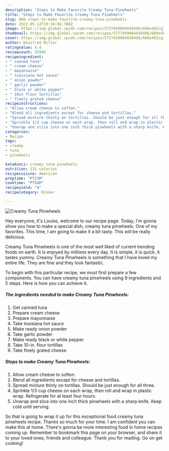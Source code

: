 ```yaml
---
description: "Steps to Make Favorite Creamy Tuna Pinwheels"
title: "Steps to Make Favorite Creamy Tuna Pinwheels"
slug: 966-steps-to-make-favorite-creamy-tuna-pinwheels
date: 2022-05-12T19:34:04.788Z
image: https://img-global.cpcdn.com/recipes/5727459064938496/680x482cq70/creamy-tuna-pinwheels-recipe-main-photo.jpg
thumbnail: https://img-global.cpcdn.com/recipes/5727459064938496/680x482cq70/creamy-tuna-pinwheels-recipe-main-photo.jpg
cover: https://img-global.cpcdn.com/recipes/5727459064938496/680x482cq70/creamy-tuna-pinwheels-recipe-main-photo.jpg
author: Winifred Miller
ratingvalue: 4.4
reviewcount: 35945
recipeingredient:
- " canned tuna"
- " cream cheese"
- " mayonnaise"
- " louisiana hot sauce"
- " onion powder"
- " garlic powder"
- " black or white pepper"
- " 10in flour tortillas"
- " finely grated cheese"
recipeinstructions:
- "Allow cream cheese to soften."
- "Blend all ingredients except for cheese and tortillas."
- "Spread mixture thinly on tortillas. Should be just enough for all three."
- "Sprinkle 1/3 cup cheese on each wrap, then roll and wrap in plastic wrap. Refrigerate for at least four hours."
- "Unwrap and slice into one inch thick pinwheels with a sharp knife. Keep cold until serving."
categories:
- Recipe
tags:
- creamy
- tuna
- pinwheels

katakunci: creamy tuna pinwheels 
nutrition: 231 calories
recipecuisine: American
preptime: "PT23M"
cooktime: "PT54M"
recipeyield: "4"
recipecategory: Dinner

---
```



![Creamy Tuna Pinwheels](https://img-global.cpcdn.com/recipes/5727459064938496/680x482cq70/creamy-tuna-pinwheels-recipe-main-photo.jpg)

Hey everyone, it's Louise, welcome to our recipe page. Today, I'm gonna show you how to make a special dish, creamy tuna pinwheels. One of my favorites. This time, I am going to make it a bit tasty. This will be really delicious.



Creamy Tuna Pinwheels is one of the most well liked of current trending foods on earth. It is enjoyed by millions every day. It is simple, it is quick, it tastes yummy. Creamy Tuna Pinwheels is something that I have loved my entire life. They are fine and they look fantastic.


To begin with this particular recipe, we must first prepare a few components. You can have creamy tuna pinwheels using 9 ingredients and 5 steps. Here is how you can achieve it.

<!--inarticleads1-->

##### The ingredients needed to make Creamy Tuna Pinwheels:

1. Get  canned tuna
1. Prepare  cream cheese
1. Prepare  mayonnaise
1. Take  louisiana hot sauce
1. Make ready  onion powder
1. Take  garlic powder
1. Make ready  black or white pepper
1. Take  10-in. flour tortillas
1. Take  finely grated cheese




<!--inarticleads2-->

##### Steps to make Creamy Tuna Pinwheels:

1. Allow cream cheese to soften.
1. Blend all ingredients except for cheese and tortillas.
1. Spread mixture thinly on tortillas. Should be just enough for all three.
1. Sprinkle 1/3 cup cheese on each wrap, then roll and wrap in plastic wrap. Refrigerate for at least four hours.
1. Unwrap and slice into one inch thick pinwheels with a sharp knife. Keep cold until serving.




So that is going to wrap it up for this exceptional food creamy tuna pinwheels recipe. Thanks so much for your time. I am confident you can make this at home. There's gonna be more interesting food in home recipes coming up. Remember to bookmark this page on your browser, and share it to your loved ones, friends and colleague. Thank you for reading. Go on get cooking!

